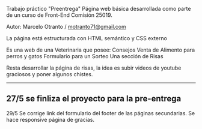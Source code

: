 
Trabajo práctico "Preentrega" 
Página web básica desarrollada como parte de un curso de Front-End Comisión 25019. 

Autor: Marcelo Otranto / motranto71@gmail.com

La página está estructurada con HTML semántico y CSS externo

Es una web de una Veterinaria que posee:
	Consejos
	Venta de Alimento para perros y gatos
	Formulario para un Sorteo
	Una sección de Risas

Resta desarrollar la página de risas,  la idea es subir videos de youtube graciosos y poner algunos chistes.

-------------------------
27/5 se finliza el proyecto para la pre-entrega
-------------------------
29/5 
Se corrige link del formulario del footer de las páginas secundarias.
Se hace responsive página de gracias.

